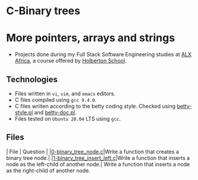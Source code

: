 # C-Binary trees

# More pointers, arrays and strings

- Projects done during my Full Stack Software Engineering studies at [ALX Africa](https://www.alxafrica.com/software-engineering-2022/), a course offered by [Holberton School](https://www.holbertonschool.com/).

## Technologies
- Files written in ```vi```, ```vim```, and ```emacs``` editors. 
- C files compiled using ```gcc 9.4.0```.
- C files wriiten according to the betty coding style. Checked using [betty-style.pl](https://github.com/holbertonschool/Betty/blob/master/betty-style.pl) and [betty-doc.pl](https://github.com/holbertonschool/Betty/blob/master/betty-doc.pl).
- Files tested on ```Ubuntu 20.04``` LTS using ```gcc```.

## Files

| File  | Question |
|[0-binary_tree_node.c](0-binary_tree_node.c)|Write a function that creates a binary tree node.|
|[1-binary_tree_insert_left.c](1-binary_tree_insert_left.c)|Write a function that inserts a node as the left-child of another node.|
Write a function that inserts a node as the right-child of another node.
